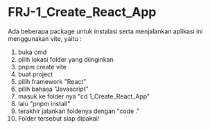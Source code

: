 # FRJ-1_Create_React_App


Ada beberapa package untuk instalasi serta menjalankan aplikasi ini menggunakan vite, yaitu : 
1. buka cmd
2. pilih lokasi folder yang diinginkan
3. pnpm create vite
4. buat project 
5. pilih framework "React"
6. pilih bahasa "Javascript"
7. masuk ke folder nya "cd 1_Create_React_App"
8. lalu "pnpm install"
9. terakhir jalankan foldenya dengan "code ."
10. Folder tersebut siap dipakai!
